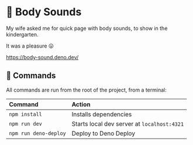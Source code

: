 # 💨 Body Sounds

My wife asked me for quick page with body sounds, to show in the kindergarten.

It was a pleasure 😛

https://body-sound.deno.dev/

## 🧞 Commands

All commands are run from the root of the project, from a terminal:

| Command               | Action                                      |
| :-------------------- | :------------------------------------------ |
| `npm install`         | Installs dependencies                       |
| `npm run dev`         | Starts local dev server at `localhost:4321` |
| `npm run deno-deploy` | Deploy to Deno Deploy                       |
